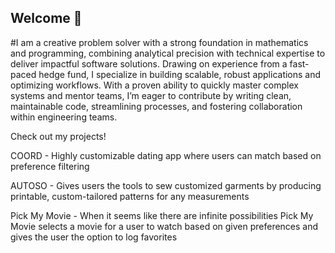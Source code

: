 ## Welcome 👋

#I am a creative problem solver with a strong foundation in mathematics and programming, combining analytical precision with technical expertise to deliver impactful software solutions. Drawing on experience from a fast-paced hedge fund, I specialize in building scalable, robust applications and optimizing workflows. With a proven ability to quickly master complex systems and mentor teams, I’m eager to contribute by writing clean, maintainable code, streamlining processes, and fostering collaboration within engineering teams.

Check out my projects!

COORD - Highly customizable dating app where users can match based on preference filtering

AUTOSO - Gives users the tools to sew customized garments by producing printable, custom-tailored patterns for any measurements

Pick My Movie - When it seems like there are infinite possibilities Pick My Movie selects a movie for a user to watch based on given preferences and gives the user the option to log favorites

